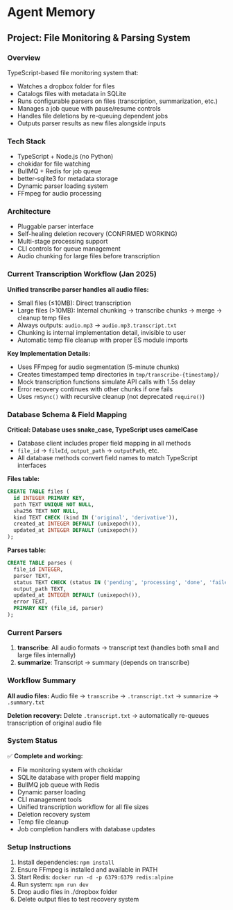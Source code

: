 # Agent Memory

## Project: File Monitoring & Parsing System

### Overview

TypeScript-based file monitoring system that:

- Watches a dropbox folder for files
- Catalogs files with metadata in SQLite
- Runs configurable parsers on files (transcription, summarization, etc.)
- Manages a job queue with pause/resume controls
- Handles file deletions by re-queuing dependent jobs
- Outputs parser results as new files alongside inputs

### Tech Stack

- TypeScript + Node.js (no Python)
- chokidar for file watching
- BullMQ + Redis for job queue
- better-sqlite3 for metadata storage
- Dynamic parser loading system
- FFmpeg for audio processing

### Architecture

- Pluggable parser interface
- Self-healing deletion recovery (CONFIRMED WORKING)
- Multi-stage processing support
- CLI controls for queue management
- Audio chunking for large files before transcription

### Current Transcription Workflow (Jan 2025)

**Unified transcribe parser handles all audio files:**

- Small files (≤10MB): Direct transcription
- Large files (>10MB): Internal chunking → transcribe chunks → merge → cleanup temp files
- Always outputs: `audio.mp3` → `audio.mp3.transcript.txt`
- Chunking is internal implementation detail, invisible to user
- Automatic temp file cleanup with proper ES module imports

**Key Implementation Details:**

- Uses FFmpeg for audio segmentation (5-minute chunks)
- Creates timestamped temp directories in `tmp/transcribe-{timestamp}/`
- Mock transcription functions simulate API calls with 1.5s delay
- Error recovery continues with other chunks if one fails
- Uses `rmSync()` with recursive cleanup (not deprecated `require()`)

### Database Schema & Field Mapping

**Critical: Database uses snake_case, TypeScript uses camelCase**

- Database client includes proper field mapping in all methods
- `file_id` → `fileId`, `output_path` → `outputPath`, etc.
- All database methods convert field names to match TypeScript interfaces

**Files table:**

```sql
CREATE TABLE files (
  id INTEGER PRIMARY KEY,
  path TEXT UNIQUE NOT NULL,
  sha256 TEXT NOT NULL,
  kind TEXT CHECK (kind IN ('original', 'derivative')),
  created_at INTEGER DEFAULT (unixepoch()),
  updated_at INTEGER DEFAULT (unixepoch())
);
```

**Parses table:**

```sql
CREATE TABLE parses (
  file_id INTEGER,
  parser TEXT,
  status TEXT CHECK (status IN ('pending', 'processing', 'done', 'failed')),
  output_path TEXT,
  updated_at INTEGER DEFAULT (unixepoch()),
  error TEXT,
  PRIMARY KEY (file_id, parser)
);
```

### Current Parsers

1. **transcribe**: All audio formats → transcript text (handles both small and large files internally)
2. **summarize**: Transcript → summary (depends on transcribe)

### Workflow Summary

**All audio files:**
Audio file → `transcribe` → `.transcript.txt` → `summarize` → `.summary.txt`

**Deletion recovery:**
Delete `.transcript.txt` → automatically re-queues transcription of original audio file

### System Status

✅ **Complete and working:**

- File monitoring system with chokidar
- SQLite database with proper field mapping
- BullMQ job queue with Redis
- Dynamic parser loading
- CLI management tools
- Unified transcription workflow for all file sizes
- Deletion recovery system
- Temp file cleanup
- Job completion handlers with database updates

### Setup Instructions

1. Install dependencies: `npm install`
2. Ensure FFmpeg is installed and available in PATH
3. Start Redis: `docker run -d -p 6379:6379 redis:alpine`
4. Run system: `npm run dev`
5. Drop audio files in ./dropbox folder
6. Delete output files to test recovery system
